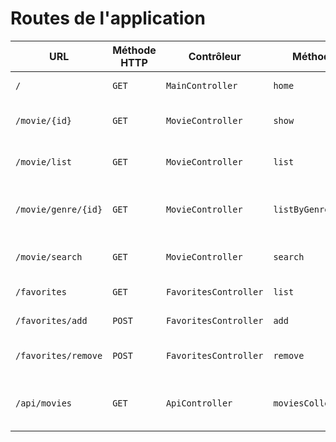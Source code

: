 # Routes de l'application

| URL                 | Méthode HTTP | Contrôleur            | Méthode            | Titre HTML                          | Commentaire                           |
| ------------------- | ------------ | --------------------- | ------------------ | ----------------------------------- | ------------------------------------- |
| `/`                 | `GET`        | `MainController`      | `home`             | Bienvenue sur O'flix                | Page d'accueil                        |
| `/movie/{id}`       | `GET`        | `MovieController`     | `show`             | Titre du film/série                 | Page détails d'un film/série          |
| `/movie/list`       | `GET`        | `MovieController`     | `list`             | Liste des films et séries           | -                                     |
| `/movie/genre/{id}` | `GET`        | `MovieController`     | `listByGenre`      | Liste des films et séries par genre | -                                     |
| `/movie/search`     | `GET`        | `MovieController`     | `search`           | Recheche films et séries            | Sur le titre ou autre champ à définir |
| `/favorites`        | `GET`        | `FavoritesController` | `list`             | Liste des favoris                   | -                                     |
| `/favorites/add`    | `POST`       | `FavoritesController` | `add`              | Ajouter aux favoris                 | -                                     |
| `/favorites/remove` | `POST`       | `FavoritesController` | `remove`           | Supression d'un favoris             | -                                     |
| `/api/movies`       | `GET`        | `ApiController`       | `moviesCollection` | Liste des films au format JSON      | -                                     |
